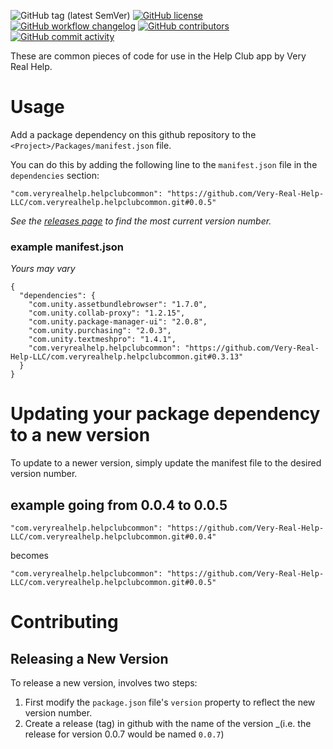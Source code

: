 ![GitHub tag (latest SemVer)](https://img.shields.io/github/v/tag/Very-Real-Help-LLC/com.veryrealhelp.helpclubcommon?style=flat-square)
[![GitHub license](https://img.shields.io/github/license/Very-Real-Help-LLC/com.veryrealhelp.helpclubcommon?style=flat-square)](https://github.com/Very-Real-Help-LLC/com.veryrealhelp.helpclubcommon/blob/master/LICENSE)
[![GitHub workflow changelog](https://img.shields.io/github/workflow/status/Very-Real-Help-LLC/com.veryrealhelp.helpclubcommon/Changelog?style=flat-square&label=github-actions)](https://github.com/Very-Real-Help-LLC/com.veryrealhelp.helpclubcommon/actions?query=workflow%3AChangelog)
[![GitHub contributors](https://img.shields.io/github/contributors-anon/Very-Real-Help-LLC/com.veryrealhelp.helpclubcommon?style=flat-square)](https://github.com/Very-Real-Help-LLC/com.veryrealhelp.helpclubcommon/graphs/contributors)
[![GitHub commit activity](https://img.shields.io/github/commit-activity/y/Very-Real-Help-LLC/com.veryrealhelp.helpclubcommon?style=flat-square)](https://github.com/Very-Real-Help-LLC/com.veryrealhelp.helpclubcommon/commits/master)


These are common pieces of code for use in the Help Club app by Very Real Help.

# Usage

Add a package dependency on this github repository to the `<Project>/Packages/manifest.json` file.

You can do this by adding the following line to the `manifest.json` file in the `dependencies` section:

```"com.veryrealhelp.helpclubcommon": "https://github.com/Very-Real-Help-LLC/com.veryrealhelp.helpclubcommon.git#0.0.5"```

_See the [releases page](https://github.com/Very-Real-Help-LLC/com.veryrealhelp.helpclubcommon/releases) to find the most current version number._

### example manifest.json
_Yours may vary_
```
{
  "dependencies": {
    "com.unity.assetbundlebrowser": "1.7.0",
    "com.unity.collab-proxy": "1.2.15",
    "com.unity.package-manager-ui": "2.0.8",
    "com.unity.purchasing": "2.0.3",
    "com.unity.textmeshpro": "1.4.1",
    "com.veryrealhelp.helpclubcommon": "https://github.com/Very-Real-Help-LLC/com.veryrealhelp.helpclubcommon.git#0.3.13"
  }
}
```

# Updating your package dependency to a new version

To update to a newer version, simply update the manifest file to the desired version number.

## example going from 0.0.4 to 0.0.5

```"com.veryrealhelp.helpclubcommon": "https://github.com/Very-Real-Help-LLC/com.veryrealhelp.helpclubcommon.git#0.0.4"```

becomes

```"com.veryrealhelp.helpclubcommon": "https://github.com/Very-Real-Help-LLC/com.veryrealhelp.helpclubcommon.git#0.0.5"```

# Contributing

## Releasing a New Version

To release a new version, involves two steps:

1. First modify the `package.json` file's `version` property to reflect the new version number.
2. Create a release (tag) in github with the name of the version _(i.e. the release for version 0.0.7 would be named `0.0.7`)
